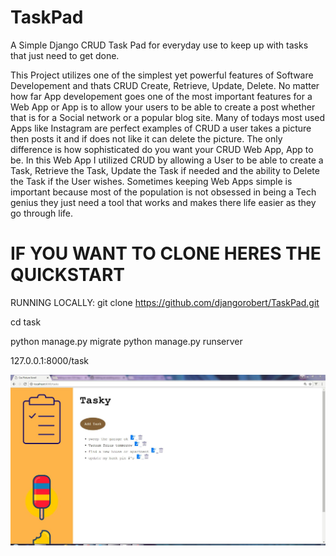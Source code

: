 # TaskPad
A Simple Django CRUD Task Pad for everyday use to keep up with tasks that just need to get done.

This Project utilizes one of the simplest yet powerful features of Software Developement and thats CRUD Create, Retrieve, Update, Delete.
No matter how far App developement goes one of the most important features for a Web App or App is to allow your users to be able to 
create a post whether that is for a Social network or a popular blog site. Many of todays most used Apps like Instagram are perfect examples
of CRUD a user takes a picture then posts it and if does not like it can delete the picture. The only difference is how sophisticated do you
want your CRUD Web App, App to be.
In this Web App I utilized CRUD by allowing a User to be able to create a Task, Retrieve the Task, Update the Task if needed and the ability
to Delete the Task if the User wishes. Sometimes keeping Web Apps simple is important because most of the population is not obsessed in being
a Tech genius they just need a tool that works and makes there life easier as they go through life. 

# IF YOU WANT TO CLONE HERES THE QUICKSTART

RUNNING LOCALLY: git clone https://github.com/djangorobert/TaskPad.git

cd task

python manage.py migrate 
python manage.py runserver

127.0.0.1:8000/task

![Alt text](/task/tasklist/static/css/taskpad.JPG?raw=true)
